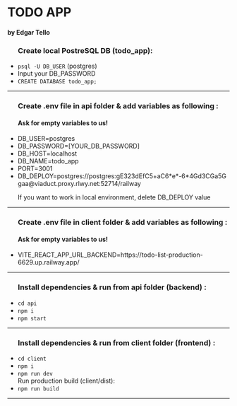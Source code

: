 # TODO APP

<h4>by Edgar Tello</h4>

<ul><h3>Create local PostreSQL DB (todo_app): </h3>
<li><code>psql -U DB_USER</code> (postgres)</li>
<li>Input your DB_PASSWORD</li>
<li><code>CREATE DATABASE todo_app;</code></li>
</ul>
<hr/>

<ul><h3>Create .env file in api folder & add variables as following : </h3>
<h4>Ask for empty variables to us! </h4>
<li>DB_USER=postgres</li>
<li>DB_PASSWORD=[YOUR_DB_PASSWORD]</li>
<li>DB_HOST=localhost</li>
<li>DB_NAME=todo_app</li>
<li>PORT=3001</li>
<li>DB_DEPLOY=postgres://postgres:gE323dEfC5+aC6*e*-6*4Gd3CGa5Ggaa@viaduct.proxy.rlwy.net:52714/railway</li>
<p>If you want to work in local environment, delete DB_DEPLOY value</p>
</ul>
<hr/>

<ul><h3>Create .env file in client folder & add variables as following : </h3>
<h4>Ask for empty variables to us! </h4>
<li>VITE_REACT_APP_URL_BACKEND=https://todo-list-production-6629.up.railway.app/</li>
</ul>
<hr/>

<ul><h3>Install dependencies & run from api folder (backend) :</h3>
<li><code>cd api</code><br></li>
<li><code>npm i</code></li>
<li><code>npm start</code></li>
</ul>
<hr/>

<ul><h3>Install dependencies & run from client folder (frontend) :</h3>
<li><code>cd client</code><br></li>
<li><code>npm i</code></li>
<li><code>npm run dev</code></li>
Run production build (client/dist):
<li><code>npm run build</code></li>
</ul>
<hr/>
